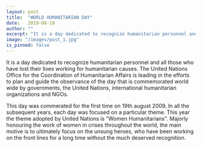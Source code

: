 ```yaml
---
layout: post
title:  "WORLD HUMANITARIAN DAY"
date:   2019-08-19
author: ""
excerpt: "It is a day dedicated to recognize humanitarian personnel and all those who have lost their lives working for humanitarian causes."
image: "/images/post_1.jpg"
is_pinned: false
---
```


It is a day dedicated to recognize humanitarian personnel and all those who have lost their lives working for humanitarian causes.
The United Nations Office for the Coordination of Humanitarian Affairs is leading in the efforts to plan and guide the observance of the day that is commemorated world wide by governments, the United Nations, international humanitarian organizations and NGOs.

This day was commerated for the first time on 19th august 2009. In all the subsequent years, each day was focused on a particular theme.
This year the theme adopted by United Nations is "Women Humanitarians".
Majorly honouring the work of women in crises throughout the world, the main motive is to ultimately focus on the unsung heroes, who have been working on the front lines for a long time without the much deserved recognition.